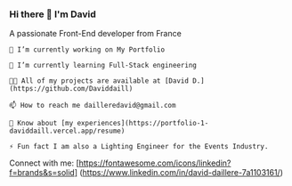 ### Hi there 👋 I'm David
A passionate Front-End developer from France


    🔭 I’m currently working on My Portfolio

    🌱 I’m currently learning Full-Stack engineering

    👨‍💻 All of my projects are available at [David D.](https://github.com/Daviddaill)

    📫 How to reach me dailleredavid@gmail.com

    📄 Know about [my experiences](https://portfolio-1-daviddaill.vercel.app/resume)

    ⚡ Fun fact I am also a Lighting Engineer for the Events Industry.


Connect with me:
[https://fontawesome.com/icons/linkedin?f=brands&s=solid] (https://www.linkedin.com/in/david-daillere-7a1103161/)

